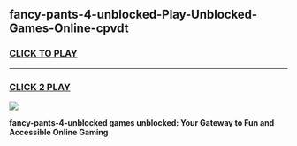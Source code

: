 
## fancy-pants-4-unblocked-Play-Unblocked-Games-Online-cpvdt
<h3>
<a href="https://premium76.site?title=fancy-pants-4-unblocked&ref=25A">CLICK TO PLAY</a></h3>
<hr>

<h3>
<a href="https://premium76.site?title=fancy-pants-4-unblocked&ref=25A">CLICK 2 PLAY</a>
  
</h3>

<a href="https://premium76.site?title=fancy-pants-4-unblocked&ref=25A"><img src="https://clearcache.store/games.png"></a>


**fancy-pants-4-unblocked games unblocked: Your Gateway to Fun and Accessible Online Gaming**
